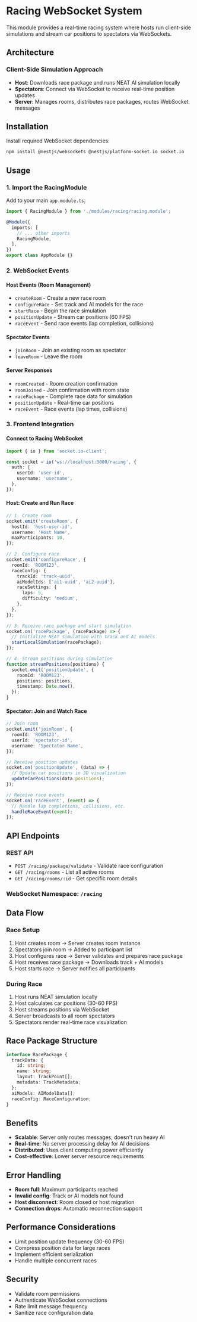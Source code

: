 # Racing WebSocket System

This module provides a real-time racing system where hosts run client-side simulations and stream car positions to spectators via WebSockets.

## Architecture

### Client-Side Simulation Approach

- **Host**: Downloads race package and runs NEAT AI simulation locally
- **Spectators**: Connect via WebSocket to receive real-time position updates
- **Server**: Manages rooms, distributes race packages, routes WebSocket messages

## Installation

Install required WebSocket dependencies:

```bash
npm install @nestjs/websockets @nestjs/platform-socket.io socket.io
```

## Usage

### 1. Import the RacingModule

Add to your main `app.module.ts`:

```typescript
import { RacingModule } from './modules/racing/racing.module';

@Module({
  imports: [
    // ... other imports
    RacingModule,
  ],
})
export class AppModule {}
```

### 2. WebSocket Events

#### Host Events (Room Management)

- `createRoom` - Create a new race room
- `configureRace` - Set track and AI models for the race
- `startRace` - Begin the race simulation
- `positionUpdate` - Stream car positions (60 FPS)
- `raceEvent` - Send race events (lap completion, collisions)

#### Spectator Events

- `joinRoom` - Join an existing room as spectator
- `leaveRoom` - Leave the room

#### Server Responses

- `roomCreated` - Room creation confirmation
- `roomJoined` - Join confirmation with room state
- `racePackage` - Complete race data for simulation
- `positionUpdate` - Real-time car positions
- `raceEvent` - Race events (lap times, collisions)

### 3. Frontend Integration

#### Connect to Racing WebSocket

```typescript
import { io } from 'socket.io-client';

const socket = io('ws://localhost:3000/racing', {
  auth: {
    userId: 'user-id',
    username: 'username',
  },
});
```

#### Host: Create and Run Race

```typescript
// 1. Create room
socket.emit('createRoom', {
  hostId: 'host-user-id',
  username: 'Host Name',
  maxParticipants: 10,
});

// 2. Configure race
socket.emit('configureRace', {
  roomId: 'ROOM123',
  raceConfig: {
    trackId: 'track-uuid',
    aiModelIds: ['ai1-uuid', 'ai2-uuid'],
    raceSettings: {
      laps: 5,
      difficulty: 'medium',
    },
  },
});

// 3. Receive race package and start simulation
socket.on('racePackage', (racePackage) => {
  // Initialize NEAT simulation with track and AI models
  startLocalSimulation(racePackage);
});

// 4. Stream positions during simulation
function streamPositions(positions) {
  socket.emit('positionUpdate', {
    roomId: 'ROOM123',
    positions: positions,
    timestamp: Date.now(),
  });
}
```

#### Spectator: Join and Watch Race

```typescript
// Join room
socket.emit('joinRoom', {
  roomId: 'ROOM123',
  userId: 'spectator-id',
  username: 'Spectator Name',
});

// Receive position updates
socket.on('positionUpdate', (data) => {
  // Update car positions in 3D visualization
  updateCarPositions(data.positions);
});

// Receive race events
socket.on('raceEvent', (event) => {
  // Handle lap completions, collisions, etc.
  handleRaceEvent(event);
});
```

## API Endpoints

### REST API

- `POST /racing/package/validate` - Validate race configuration
- `GET /racing/rooms` - List all active rooms
- `GET /racing/rooms/:id` - Get specific room details

### WebSocket Namespace: `/racing`

## Data Flow

### Race Setup

1. Host creates room → Server creates room instance
2. Spectators join room → Added to participant list
3. Host configures race → Server validates and prepares race package
4. Host receives race package → Downloads track + AI models
5. Host starts race → Server notifies all participants

### During Race

1. Host runs NEAT simulation locally
2. Host calculates car positions (30-60 FPS)
3. Host streams positions via WebSocket
4. Server broadcasts to all room spectators
5. Spectators render real-time race visualization

## Race Package Structure

```typescript
interface RacePackage {
  trackData: {
    id: string;
    name: string;
    layout: TrackPoint[];
    metadata: TrackMetadata;
  };
  aiModels: AIModelData[];
  raceConfig: RaceConfiguration;
}
```

## Benefits

- **Scalable**: Server only routes messages, doesn't run heavy AI
- **Real-time**: No server processing delay for AI decisions
- **Distributed**: Uses client computing power efficiently
- **Cost-effective**: Lower server resource requirements

## Error Handling

- **Room full**: Maximum participants reached
- **Invalid config**: Track or AI models not found
- **Host disconnect**: Room closed or host migration
- **Connection drops**: Automatic reconnection support

## Performance Considerations

- Limit position update frequency (30-60 FPS)
- Compress position data for large races
- Implement efficient serialization
- Handle multiple concurrent races

## Security

- Validate room permissions
- Authenticate WebSocket connections
- Rate limit message frequency
- Sanitize race configuration data
